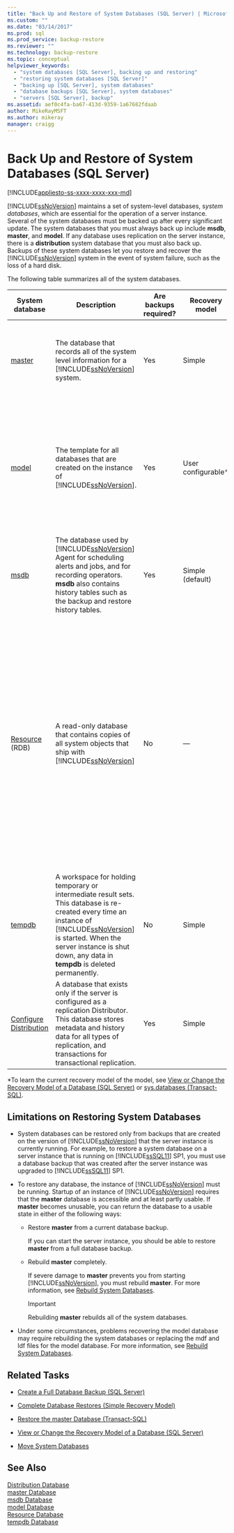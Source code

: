 ```yaml
---
title: "Back Up and Restore of System Databases (SQL Server) | Microsoft Docs"
ms.custom: ""
ms.date: "03/14/2017"
ms.prod: sql
ms.prod_service: backup-restore
ms.reviewer: ""
ms.technology: backup-restore
ms.topic: conceptual
helpviewer_keywords: 
  - "system databases [SQL Server], backing up and restoring"
  - "restoring system databases [SQL Server]"
  - "backing up [SQL Server], system databases"
  - "database backups [SQL Server], system databases"
  - "servers [SQL Server], backup"
ms.assetid: aef0c4fa-ba67-413d-9359-1a67682fdaab
author: MikeRayMSFT
ms.author: mikeray
manager: craigg
---
```

# Back Up and Restore of System Databases (SQL Server)
[!INCLUDE[appliesto-ss-xxxx-xxxx-xxx-md](../../includes/appliesto-ss-xxxx-xxxx-xxx-md.md)]

  [!INCLUDE[ssNoVersion](../../includes/ssnoversion-md.md)] maintains a set of system-level databases, s*ystem databases*, which are essential for the operation of a server instance. Several of the system databases must be backed up after every significant update. The system databases that you must always back up include **msdb**, **master**, and **model**. If any database uses replication on the server instance, there is a **distribution** system database that you must also back up. Backups of these system databases let you restore and recover the [!INCLUDE[ssNoVersion](../../includes/ssnoversion-md.md)] system in the event of system failure, such as the loss of a hard disk.  
  
 The following table summarizes all of the system databases.  
  
|System database|Description|Are backups required?|Recovery model|Comments|  
|---------------------|-----------------|---------------------------|--------------------|--------------|  
|[master](../../relational-databases/databases/master-database.md)|The database that records all of the system level information for a [!INCLUDE[ssNoVersion](../../includes/ssnoversion-md.md)] system.|Yes|Simple|Back up **master** as often as necessary to protect the data sufficiently for your business needs. We recommend a regular backup schedule, which you can supplement with an additional backup after a substantial update.|  
|[model](../../relational-databases/databases/model-database.md)|The template for all databases that are created on the instance of [!INCLUDE[ssNoVersion](../../includes/ssnoversion-md.md)].|Yes|User configurable*|Back up **model** only when necessary for your business needs; for example, immediately after customizing its database options.<br /><br /> **Best practice:** We recommend that you create only full database backups of **model**, as required. Because **model** is small and rarely changes, backing up the log is unnecessary.|  
|[msdb](../../relational-databases/databases/msdb-database.md)|The database used by [!INCLUDE[ssNoVersion](../../includes/ssnoversion-md.md)] Agent for scheduling alerts and jobs, and for recording operators. **msdb** also contains history tables such as the backup and restore history tables.|Yes|Simple (default)|Back up **msdb** whenever it is updated.|  
|[Resource](../../relational-databases/databases/resource-database.md) (RDB)|A read-only database that contains copies of all system objects that ship with [!INCLUDE[ssNoVersion](../../includes/ssnoversion-md.md)]|No|—|The **Resource** database resides in the mssqlsystemresource.mdf file, which contains only code. Therefore, [!INCLUDE[ssNoVersion](../../includes/ssnoversion-md.md)] cannot back up the **Resource** database.<br /><br /> Note: You can perform a file-based or a disk-based backup on the mssqlsystemresource.mdf file by treating the file as if it were a binary (.exe) file, instead of a database file. But you cannot use [!INCLUDE[ssNoVersion](../../includes/ssnoversion-md.md)] restore on the backups. Restoring a backup copy of mssqlsystemresource.mdf can only be done manually, and you must be careful not to overwrite the current **Resource** database with an out-of-date or potentially insecure version.|  
|[tempdb](../../relational-databases/databases/tempdb-database.md)|A workspace for holding temporary or intermediate result sets. This database is re-created every time an instance of [!INCLUDE[ssNoVersion](../../includes/ssnoversion-md.md)] is started. When the server instance is shut down, any data in **tempdb** is deleted permanently.|No|Simple|You cannot back up the **tempdb** system database.|  
|[Configure Distribution](../../relational-databases/replication/configure-distribution.md)|A database that exists only if the server is configured as a replication Distributor. This database stores metadata and history data for all types of replication, and transactions for transactional replication.|Yes|Simple|For information about when to back up the **distribution** database, see [Back Up and Restore Replicated Databases](../../relational-databases/replication/administration/back-up-and-restore-replicated-databases.md).|  
  
 *To learn the current recovery model of the model, see [View or Change the Recovery Model of a Database &#40;SQL Server&#41;](../../relational-databases/backup-restore/view-or-change-the-recovery-model-of-a-database-sql-server.md) or [sys.databases &#40;Transact-SQL&#41;](../../relational-databases/system-catalog-views/sys-databases-transact-sql.md).  
  
## Limitations on Restoring System Databases  
  
-   System databases can be restored only from backups that are created on the version of [!INCLUDE[ssNoVersion](../../includes/ssnoversion-md.md)] that the server instance is currently running. For example, to restore a system database on a server instance that is running on [!INCLUDE[ssSQL11](../../includes/sssql11-md.md)] SP1, you must use a database backup that was created after the server instance was upgraded to [!INCLUDE[ssSQL11](../../includes/sssql11-md.md)] SP1.  
  
-   To restore any database, the instance of [!INCLUDE[ssNoVersion](../../includes/ssnoversion-md.md)] must be running. Startup of an instance of [!INCLUDE[ssNoVersion](../../includes/ssnoversion-md.md)] requires that the **master** database is accessible and at least partly usable. If **master** becomes unusable, you can return the database to a usable state in either of the following ways:  
  
    -   Restore **master** from a current database backup.  
  
         If you can start the server instance, you should be able to restore **master** from a full database backup.  
  
    -   Rebuild **master** completely.  
  
         If severe damage to **master** prevents you from starting [!INCLUDE[ssNoVersion](../../includes/ssnoversion-md.md)], you must rebuild **master**. For more information, see [Rebuild System Databases](../../relational-databases/databases/rebuild-system-databases.md).  
  
        > [!IMPORTANT]  
        >  Rebuilding **master** rebuilds all of the system databases.  
  
-   Under some circumstances, problems recovering the model database may require rebuilding the system databases or replacing the mdf and ldf files for the model database. For more information, see [Rebuild System Databases](../../relational-databases/databases/rebuild-system-databases.md).  
  
##  <a name="RelatedTasks"></a> Related Tasks  
  
-   [Create a Full Database Backup &#40;SQL Server&#41;](../../relational-databases/backup-restore/create-a-full-database-backup-sql-server.md)  
  
-   [Complete Database Restores &#40;Simple Recovery Model&#41;](../../relational-databases/backup-restore/complete-database-restores-simple-recovery-model.md)  
  
-   [Restore the master Database &#40;Transact-SQL&#41;](../../relational-databases/backup-restore/restore-the-master-database-transact-sql.md)  
  
-   [View or Change the Recovery Model of a Database &#40;SQL Server&#41;](../../relational-databases/backup-restore/view-or-change-the-recovery-model-of-a-database-sql-server.md)  
  
-   [Move System Databases](../../relational-databases/databases/move-system-databases.md)  
  
## See Also  
 [Distribution Database](../../relational-databases/replication/distribution-database.md)   
 [master Database](../../relational-databases/databases/master-database.md)   
 [msdb Database](../../relational-databases/databases/msdb-database.md)   
 [model Database](../../relational-databases/databases/model-database.md)   
 [Resource Database](../../relational-databases/databases/resource-database.md)   
 [tempdb Database](../../relational-databases/databases/tempdb-database.md)  
  
  
